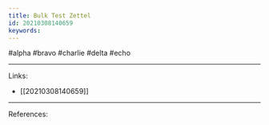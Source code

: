 ```yaml
---
title: Bulk Test Zettel
id: 20210308140659
keywords:
---
```

#alpha #bravo #charlie #delta #echo

---
Links:

- [[20210308140659]]

---
References:
